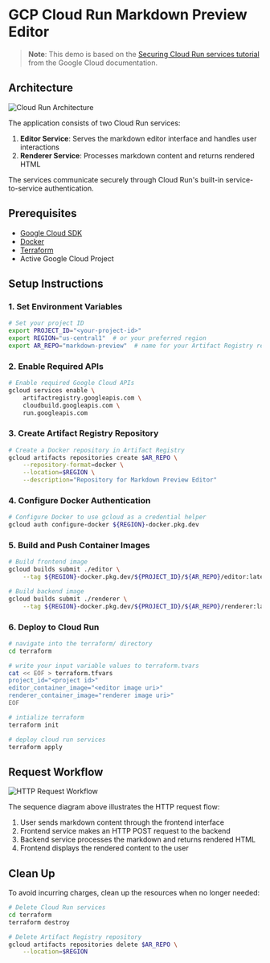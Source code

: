 # GCP Cloud Run Markdown Preview Editor

> **Note**: This demo is based on the [Securing Cloud Run services tutorial](https://cloud.google.com/run/docs/tutorials/secure-services) from the Google Cloud documentation.

## Architecture

![Cloud Run Architecture](https://cloud.google.com/static/run/docs/tutorials/images/secure-services-architecture.svg)

The application consists of two Cloud Run services:
1. **Editor Service**: Serves the markdown editor interface and handles user interactions
2. **Renderer Service**: Processes markdown content and returns rendered HTML
   
The services communicate securely through Cloud Run's built-in service-to-service authentication.

## Prerequisites

- [Google Cloud SDK](https://cloud.google.com/sdk/docs/install)
- [Docker](https://docs.docker.com/get-docker/)
- [Terraform](https://developer.hashicorp.com/terraform/install)
- Active Google Cloud Project

## Setup Instructions

### 1. Set Environment Variables

```bash
# Set your project ID
export PROJECT_ID="<your-project-id>"
export REGION="us-central1"  # or your preferred region
export AR_REPO="markdown-preview"  # name for your Artifact Registry repository
```

### 2. Enable Required APIs

```bash
# Enable required Google Cloud APIs
gcloud services enable \
    artifactregistry.googleapis.com \
    cloudbuild.googleapis.com \
    run.googleapis.com
```

### 3. Create Artifact Registry Repository

```bash
# Create a Docker repository in Artifact Registry
gcloud artifacts repositories create $AR_REPO \
    --repository-format=docker \
    --location=$REGION \
    --description="Repository for Markdown Preview Editor"
```

### 4. Configure Docker Authentication

```bash
# Configure Docker to use gcloud as a credential helper
gcloud auth configure-docker ${REGION}-docker.pkg.dev
```

### 5. Build and Push Container Images

```bash
# Build frontend image
gcloud builds submit ./editor \
    --tag ${REGION}-docker.pkg.dev/${PROJECT_ID}/${AR_REPO}/editor:latest

# Build backend image
gcloud builds submit ./renderer \
    --tag ${REGION}-docker.pkg.dev/${PROJECT_ID}/${AR_REPO}/renderer:latest
```

### 6. Deploy to Cloud Run

```bash
# navigate into the terraform/ directory
cd terraform

# write your input variable values to terraform.tvars
cat << EOF > terraform.tfvars
project_id="<project id>"
editor_container_image="<editor image uri>"
renderer_container_image="renderer image uri>"
EOF

# intialize terraform
terraform init

# deploy cloud run services
terraform apply
```

## Request Workflow

![HTTP Request Workflow](https://cloud.google.com/static/run/docs/tutorials/images/secure-services-sequence.svg)

The sequence diagram above illustrates the HTTP request flow:
1. User sends markdown content through the frontend interface
2. Frontend service makes an HTTP POST request to the backend
3. Backend service processes the markdown and returns rendered HTML
4. Frontend displays the rendered content to the user

## Clean Up

To avoid incurring charges, clean up the resources when no longer needed:

```bash
# Delete Cloud Run services
cd terraform
terraform destroy

# Delete Artifact Registry repository
gcloud artifacts repositories delete $AR_REPO \
    --location=$REGION
```